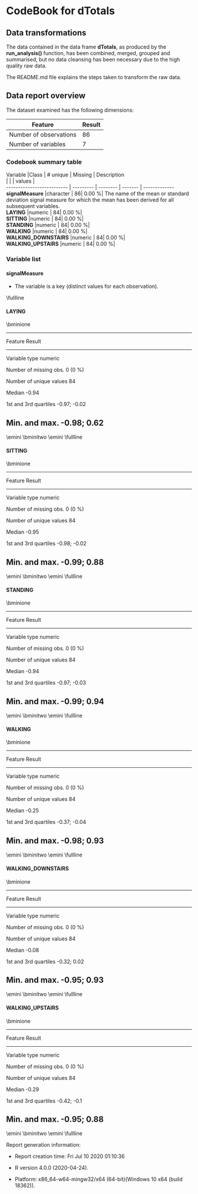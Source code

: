 # CodeBook for dTotals

## Data transformations

The data contained in the data frame **dTotals**, as produced by the **run_analysis()** function, has been combined, merged, grouped and summarised, but no data cleansing has been necessary due to the high quality raw data.

The README.md file explains the steps taken to transform the raw data.

## Data report overview
The dataset examined has the following dimensions:


Feature                 |  Result
----------------------- | -------
Number of observations  |      86
Number of variables     |       7


### Codebook summary table


Variable                   |Class      | # unique | Missing | Description  
                           |           |          | values  |                      
-------------------------- | --------- | -------- | ------- | -------------
**signalMeasure**          |character  |        86|   0.00 %| The name of the mean or standard deviation signal measure for which the mean has been derived for all subsequent variables.              
**LAYING**                 |numeric    |        84|   0.00 %|   
**SITTING**                |numeric    |        84|   0.00 %|                
**STANDING**               |numeric    |        84|   0.00 %|                
**WALKING**                |numeric    |        84|   0.00 %|                
**WALKING\_DOWNSTAIRS**    |numeric    |        84|   0.00 %|                
**WALKING\_UPSTAIRS**      |numeric    |        84|   0.00 %|                


### Variable list
#### signalMeasure

* The variable is a key (distinct values for each observation).

\fullline

#### LAYING

\bminione

----------------------------------------
Feature                           Result
------------------------- --------------
Variable type                    numeric

Number of missing obs.           0 (0 %)

Number of unique values               84

Median                             -0.94

1st and 3rd quartiles       -0.97; -0.02

Min. and max.                -0.98; 0.62
----------------------------------------

\emini
\bminitwo
\emini
\fullline

#### SITTING

\bminione

----------------------------------------
Feature                           Result
------------------------- --------------
Variable type                    numeric

Number of missing obs.           0 (0 %)

Number of unique values               84

Median                             -0.95

1st and 3rd quartiles       -0.98; -0.02

Min. and max.                -0.99; 0.88
----------------------------------------

\emini
\bminitwo
\emini
\fullline

#### STANDING

\bminione

----------------------------------------
Feature                           Result
------------------------- --------------
Variable type                    numeric

Number of missing obs.           0 (0 %)

Number of unique values               84

Median                             -0.94

1st and 3rd quartiles       -0.97; -0.03

Min. and max.                -0.99; 0.94
----------------------------------------

\emini
\bminitwo
\emini
\fullline

#### WALKING

\bminione

----------------------------------------
Feature                           Result
------------------------- --------------
Variable type                    numeric

Number of missing obs.           0 (0 %)

Number of unique values               84

Median                             -0.25

1st and 3rd quartiles       -0.37; -0.04

Min. and max.                -0.98; 0.93
----------------------------------------

\emini
\bminitwo
\emini
\fullline

#### WALKING\_DOWNSTAIRS

\bminione

---------------------------------------
Feature                          Result
------------------------- -------------
Variable type                   numeric

Number of missing obs.          0 (0 %)

Number of unique values              84

Median                            -0.08

1st and 3rd quartiles       -0.32; 0.02

Min. and max.               -0.95; 0.93
---------------------------------------

\emini
\bminitwo
\emini
\fullline

#### WALKING\_UPSTAIRS

\bminione

---------------------------------------
Feature                          Result
------------------------- -------------
Variable type                   numeric

Number of missing obs.          0 (0 %)

Number of unique values              84

Median                            -0.29

1st and 3rd quartiles       -0.42; -0.1

Min. and max.               -0.95; 0.88
---------------------------------------


\emini
\bminitwo
\emini
\fullline

Report generation information:

 *  Report creation time: Fri Jul 10 2020 01:10:36

 *  R version 4.0.0 (2020-04-24).

 *  Platform: x86_64-w64-mingw32/x64 (64-bit)(Windows 10 x64 (build 18362)).